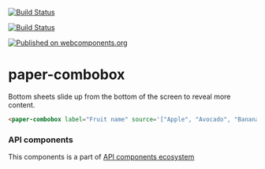 [![Build Status](https://travis-ci.org/advanced-rest-client/paper-combobox.svg?branch=stage)](https://travis-ci.org/advanced-rest-client/)

[![Build Status](https://travis-ci.org/advanced-rest-client/api-url-data-model.svg?branch=stage)](https://travis-ci.org/advanced-rest-client/paper-combobox)

[![Published on webcomponents.org](https://img.shields.io/badge/webcomponents.org-published-blue.svg)](https://www.webcomponents.org/element/advanced-rest-client/paper-combobox)

# paper-combobox

Bottom sheets slide up from the bottom of the screen to reveal more content.

<!---
```
<custom-element-demo>
  <template>
    <link rel="import" href="paper-combobox.html">
    <next-code-block></next-code-block>
  </template>
</custom-element-demo>
```
-->

```html
<paper-combobox label="Fruit name" source='["Apple", "Avocado", "Banana", "Blackberry", "Blackcurrant", "Blueberry", "Lemon", "Orange"]'></paper-combobox>
```

### API components

This components is a part of [API components ecosystem](https://elements.advancedrestclient.com/)
